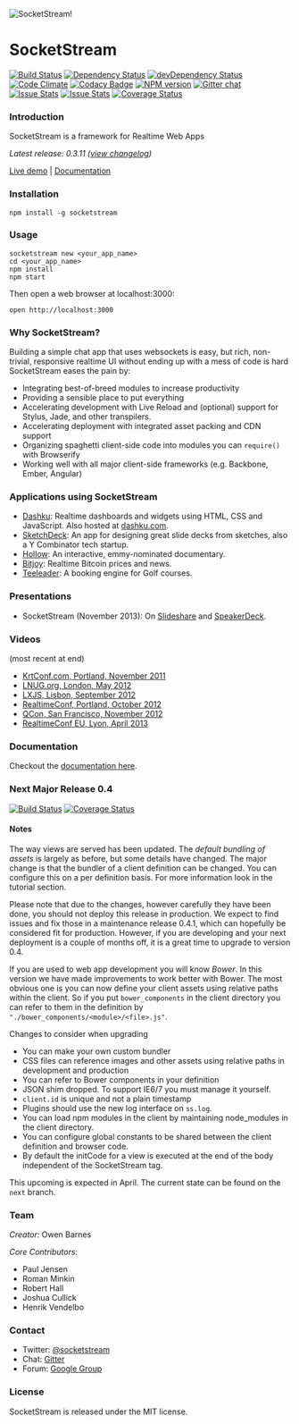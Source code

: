 ![SocketStream!](https://github.com/socketstream/socketstream/raw/master/new_project/client/static/images/logo.png)

# SocketStream
[![Build Status](https://api.travis-ci.org/socketstream/socketstream.svg?branch=master)](https://travis-ci.org/socketstream/socketstream) [![Dependency Status](https://david-dm.org/socketstream/socketstream.svg)](https://david-dm.org/socketstream/socketstream#info=dependencies) [![devDependency Status](https://david-dm.org/socketstream/socketstream/dev-status.svg)](https://david-dm.org/socketstream/socketstream#info=devDependencies) [![Code Climate](https://codeclimate.com/github/socketstream/socketstream.svg)](https://codeclimate.com/github/socketstream/socketstream) [![Codacy Badge](https://www.codacy.com/project/badge/802df47157c84beca4c3dbcda76bc553)](https://www.codacy.com/public/paulbjensen_2636/socketstream) [![NPM version](https://badge.fury.io/js/socketstream.svg)](http://badge.fury.io/js/socketstream) [![Gitter chat](https://badges.gitter.im/socketstream.svg)](https://gitter.im/socketstream/socketstream)
[![Issue Stats](http://issuestats.com/github/socketstream/socketstream/badge/pr)](http://issuestats.com/github/socketstream/socketstream)
[![Issue Stats](http://issuestats.com/github/socketstream/socketstream/badge/issue)](http://issuestats.com/github/socketstream/socketstream)
[![Coverage Status](https://img.shields.io/coveralls/socketstream/socketstream.svg)](https://coveralls.io/r/socketstream/socketstream?branch=master)


### Introduction

SocketStream is a framework for Realtime Web Apps

_Latest release: 0.3.11 ([view changelog](https://github.com/socketstream/socketstream/blob/master/HISTORY.md))_

[Live demo](http://demo.socketstream.com) | [Documentation](http://socketstream.github.io/socketstream/docs/)

### Installation

    npm install -g socketstream

### Usage

    socketstream new <your_app_name>
    cd <your_app_name>
    npm install
    npm start

Then open a web browser at localhost:3000:

    open http://localhost:3000

### Why SocketStream?

Building a simple chat app that uses websockets is easy, but rich, non-trivial, responsive realtime UI without ending up with a mess of code is hard SocketStream eases the pain by:

* Integrating best-of-breed modules to increase productivity
* Providing a sensible place to put everything
* Accelerating development with Live Reload and (optional) support for Stylus, Jade, and other transpilers.
* Accelerating deployment with integrated asset packing and CDN support
* Organizing spaghetti client-side code into modules you can `require()` with Browserify
* Working well with all major client-side frameworks (e.g. Backbone, Ember, Angular)

### Applications using SocketStream

- [Dashku](https://github.com/Anephenix/dashku): Realtime dashboards and widgets using HTML, CSS and JavaScript. Also hosted at [dashku.com](https://dashku.com).
- [SketchDeck](http://sketchdeck.com): An app for designing great slide decks from sketches, also a Y Combinator tech startup.
- [Hollow](http://hollowdocumentary.com/): An interactive, emmy-nominated documentary.
- [Bitjoy](http://bitjoy.org/): Realtime Bitcoin prices and news.
- [Teeleader](http://www.teeleader.com): A booking engine for Golf courses.

### Presentations

- SocketStream (November 2013): On [Slideshare](http://www.slideshare.net/paulbjensen/socketstream-28194445) and [SpeakerDeck](https://speakerdeck.com/paulbjensen/socketstream).

### Videos

(most recent at end)

* [KrtConf.com, Portland, November 2011](http://2011.krtconf.com/videos/owen_barnes)
* [LNUG.org, London, May 2012](http://vimeo.com/43027679)
* [LXJS, Lisbon, September 2012](http://www.youtube.com/watch?v=LOS1lpWXphs)
* [RealtimeConf, Portland, October 2012](http://2012.realtimeconf.com/video/owen-barnes)
* [QCon, San Francisco, November 2012](http://www.infoq.com/presentations/SocketStream)
* [RealtimeConf EU, Lyon, April 2013](https://www.youtube.com/watch?v=76ZSp3OtCTM)

### Documentation

Checkout the [documentation here](http://socketstream.github.io/socketstream/docs/#/tutorials).

### Next Major Release 0.4

[![Build Status](https://api.travis-ci.org/socketstream/socketstream.svg?branch=next)](https://travis-ci.org/socketstream/socketstream)
[![Coverage Status](https://coveralls.io/repos/socketstream/socketstream/badge.svg?branch=next)](https://coveralls.io/r/socketstream/socketstream?branch=next)

#### Notes

The way views are served has been updated. The *default bundling of assets* is largely as before, but some details have changed. The major change is that the bundler of a client definition can be changed. You can configure this on a per definition basis. For more information look in the tutorial section.

Please note that due to the changes, however carefully they have been done, you should not deploy this release in production. We expect to find issues and fix those in a maintenance release 0.4.1, which can hopefully be considered fit for production. However, if you are developing and your next deployment is a couple of months off, it is a great time to upgrade to version 0.4.

If you are used to web app development you will know *Bower*. In this version we have made improvements to work better with Bower. The most obvious one is you can now define your client assets using relative paths within the client. So if you put `bower_components` in the client directory you can refer to them in the definition by `"./bower_components/<module>/<file>.js"`.

Changes to consider when upgrading

* You can make your own custom bundler
* CSS files can reference images and other assets using relative paths in development and production
* You can refer to Bower components in your definition
* JSON shim dropped. To support IE6/7 you must manage it yourself.
* `client.id` is unique and not a plain timestamp
* Plugins should use the new log interface on `ss.log`.
* You can load npm modules in the client by maintaining node_modules in the client directory.
* You can configure global constants to be shared between the client definition and browser code.
* By default the initCode for a view is executed at the end of the body independent of the SocketStream tag.

This upcoming is expected in April. The current state can be found on the `next` branch.


### Team

*Creator:* Owen Barnes


*Core Contributors:* 

- Paul Jensen
- Roman Minkin
- Robert Hall
- Joshua Cullick
- Henrik Vendelbo

### Contact

- Twitter: [@socketstream](http://twitter.com/#!/socketstream)  
- Chat: [Gitter](https://gitter.im/socketstream/socketstream)
- Forum: [Google Group](http://groups.google.com/group/socketstream)

### License

SocketStream is released under the MIT license.
